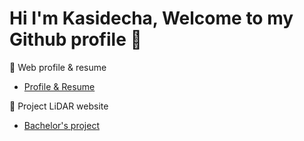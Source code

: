 # Hi I'm Kasidecha, Welcome to my Github profile 👋

💬 Web profile & resume<br>
- [Profile & Resume](https://kerickth.github.io/kasidechaProfile.github.io/)

🔭 Project LiDAR website<br>
- [Bachelor's project]([https://kerickth.github.io/kasidechaProfile.github.io/](https://kerickth.github.io/mesuringProject.github.io/))

<!--
**kerickth/kerickth** is a ✨ _special_ ✨ repository because its `README.md` (this file) appears on your GitHub profile.

Here are some ideas to get you started:

- 🔭 I’m currently working on ...
- 🌱 I’m currently learning ...
- 👯 I’m looking to collaborate on ...
- 🤔 I’m looking for help with ...
- 💬 Ask me about ...
- 📫 How to reach me: ...
- 😄 Pronouns: ...
- ⚡ Fun fact: ...
-->
